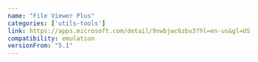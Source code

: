 ```yaml
---
name: "File Viewer Plus"
categories: ['utils-tools']
link: https://apps.microsoft.com/detail/9nwbjwc6zbv3?hl=en-us&gl=US
compatibility: emulation
versionFrom: "5.1"
---
```


